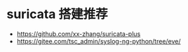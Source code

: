 # suricata 搭建推荐

- https://github.com/xx-zhang/suricata-plus
- https://gitee.com/tsc_admin/syslog-ng-python/tree/eve/

